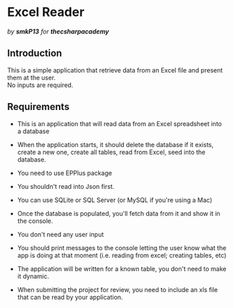 # Excel Reader
_by __smkP13__ for __thecsharpacademy___

## Introduction
This is a simple application that retrieve data from an Excel file and present them at the user.<br>
No inputs are required.

## Requirements
- This is an application that will read data from an Excel spreadsheet into a database

- When the application starts, it should delete the database if it exists, create a new one, create all tables, read from Excel, seed into the database.

- You need to use EPPlus package

- You shouldn't read into Json first.

- You can use SQLite or SQL Server (or MySQL if you're using a Mac)

- Once the database is populated, you'll fetch data from it and show it in the console.

- You don't need any user input

- You should print messages to the console letting the user know what the app is doing at that moment (i.e. reading from excel; creating tables, etc)

- The application will be written for a known table, you don't need to make it dynamic.

- When submitting the project for review, you need to include an xls file that can be read by your application.

